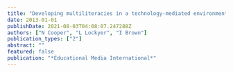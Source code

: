 ```yaml
---
title: "Developing multiliteracies in a technology-mediated environment"
date: 2013-01-01
publishDate: 2021-08-03T04:08:07.247288Z
authors: ["N Cooper", "L Lockyer", "I Brown"]
publication_types: ["2"]
abstract: ""
featured: false
publication: "*Educational Media International*"
---
```


